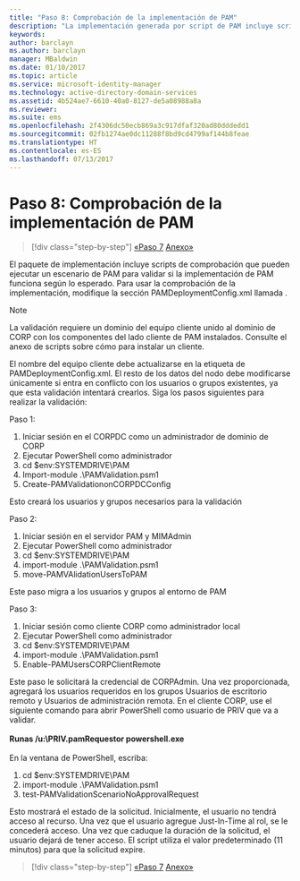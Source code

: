 ```yaml
---
title: "Paso 8: Comprobación de la implementación de PAM"
description: "La implementación generada por script de PAM incluye scripts de comprobación que pueden ejecutar un escenario de PAM para validar si la implementación de PAM funciona según lo esperado."
keywords: 
author: barclayn
ms.author: barclayn
manager: MBaldwin
ms.date: 01/10/2017
ms.topic: article
ms.service: microsoft-identity-manager
ms.technology: active-directory-domain-services
ms.assetid: 4b524ae7-6610-40a0-8127-de5a08988a8a
ms.reviewer: 
ms.suite: ems
ms.openlocfilehash: 2f4306dc50ecb869a3c917dfaf320ad80dddedd1
ms.sourcegitcommit: 02fb1274ae0dc11288f8bd9cd4799af144b8feae
ms.translationtype: HT
ms.contentlocale: es-ES
ms.lasthandoff: 07/13/2017
---
```

# <a name="step-8-pam-deployment-verification"></a>Paso 8: Comprobación de la implementación de PAM

>[!div class="step-by-step"]
[«Paso 7](sp1-step7-setup-sidhistory-sidfiltering.md)
[Anexo»](sp1-pam-deployment-addendum.md)

El paquete de implementación incluye scripts de comprobación que pueden ejecutar un escenario de PAM para validar si la implementación de PAM funciona según lo esperado.
Para usar la comprobación de la implementación, modifique la sección PAMDeploymentConfig.xml llamada <PamValidation/> .

>[!NOTE]
>La validación requiere un dominio del equipo cliente unido al dominio de CORP con los componentes del lado cliente de PAM instalados. Consulte el anexo de scripts sobre cómo para instalar un cliente.

El nombre del equipo cliente debe actualizarse en la etiqueta <PAMValidationClient/> de PAMDeploymentConfig.xml. El resto de los datos del nodo <PAMValidation/> debe modificarse únicamente si entra en conflicto con los usuarios o grupos existentes, ya que esta validación intentará crearlos.
Siga los pasos siguientes para realizar la validación:

Paso 1:

1. Iniciar sesión en el CORPDC como un administrador de dominio de CORP
2. Ejecutar PowerShell como administrador
3. cd $env:SYSTEMDRIVE\PAM
4. Import-module .\PAMValidation.psm1
5. Create-PAMValidationonCORPDCConfig

Esto creará los usuarios y grupos necesarios para la validación

Paso 2:

1. Iniciar sesión en el servidor PAM y MIMAdmin
2. Ejecutar PowerShell como administrador
3. cd $env:SYSTEMDRIVE\PAM
4. import-module .\PAMValidation.psm1
5. move-PAMVAlidationUsersToPAM

Este paso migra a los usuarios y grupos al entorno de PAM

Paso 3:

1. Iniciar sesión como cliente CORP como administrador local
2. Ejecutar PowerShell como administrador
3. cd $env:SYSTEMDRIVE\PAM
4. import-module .\PAMValidation.psm1
5. Enable-PAMUsersCORPClientRemote


Este paso le solicitará la credencial de CORPAdmin. Una vez proporcionada, agregará los usuarios requeridos en los grupos Usuarios de escritorio remoto y Usuarios de administración remota.
En el cliente CORP, use el siguiente comando para abrir PowerShell como usuario de PRIV que va a validar. </br></br>
**Runas /u:<PRIV domain>\PRIV.pamRequestor powershell.exe**  </br></br>
En la ventana de PowerShell, escriba:

1. cd $env:SYSTEMDRIVE\PAM
2. import-module .\PAMValidation.psm1
3. test-PAMValidationScenarioNoApprovalRequest


  Esto mostrará el estado de la solicitud.
  Inicialmente, el usuario no tendrá acceso al recurso. Una vez que el usuario agregue Just-In-Time al rol, se le concederá acceso. Una vez que caduque la duración de la solicitud, el usuario dejará de tener acceso.
  El script utiliza el valor predeterminado (11 minutos) para que la solicitud expire.

>[!div class="step-by-step"]
[«Paso 7](sp1-step7-setup-sidhistory-sidfiltering.md)
[Anexo»](sp1-pam-deployment-addendum.md)
